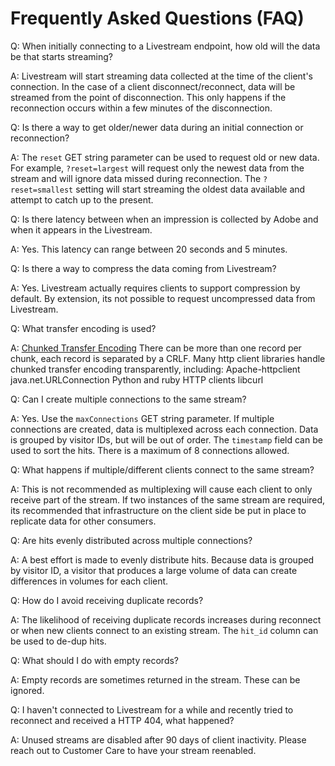 # Frequently Asked Questions (FAQ)
Q: When initially connecting to a Livestream endpoint, how old will the data be that starts streaming?

A: Livestream will start streaming data collected at the time of the client's connection. In the case of a client disconnect/reconnect, data will be streamed from the point of disconnection. This only happens if the reconnection occurs within a few minutes of the disconnection.

Q: Is there a way to get older/newer data during an initial connection or reconnection?

A: The `reset` GET string parameter can be used to request old or new data. For example, `?reset=largest` will request only the newest data from the stream and will ignore data missed during reconnection. The `?reset=smallest` setting will start streaming the oldest data available and attempt to catch up to the present. 

Q: Is there latency between when an impression is collected by Adobe and when it appears in the Livestream.

A: Yes. This latency can range between 20 seconds and 5 minutes.

Q: Is there a way to compress the data coming from Livestream?

A: Yes. Livestream actually requires clients to support compression by default. By extension, its not possible to request uncompressed data from Livestream.

Q: What transfer encoding is used?

A: [Chunked Transfer Encoding](https://en.wikipedia.org/wiki/Chunked_transfer_encoding) There can be more than one record per chunk, each record is separated by a CRLF. Many http client libraries handle chunked transfer encoding transparently, including: Apache-httpclient java.net.URLConnection Python and ruby HTTP clients libcurl

Q: Can I create multiple connections to the same stream?

A: Yes. Use the `maxConnections` GET string parameter. If multiple connections are created, data is multiplexed across each connection. Data is grouped by visitor IDs, but will be out of order. The `timestamp` field can be used to sort the hits. There is a maximum of 8 connections allowed.

Q: What happens if multiple/different clients connect to the same stream?

A: This is not recommended as multiplexing will cause each client to only receive part of the stream. If two instances of the same stream are required, its recommended that infrastructure on the client side be put in place to replicate data for other consumers.

Q: Are hits evenly distributed across multiple connections?

A: A best effort is made to evenly distribute hits. Because data is grouped by visitor ID, a visitor that produces a large volume of data can create differences in volumes for each client.

Q: How do I avoid receiving duplicate records?

A: The likelihood of receiving duplicate records increases during reconnect or when new clients connect to an existing stream. The `hit_id` column can be used to de-dup hits.

Q: What should I do with empty records?

A: Empty records are sometimes returned in the stream. These can be ignored.

Q: I haven't connected to Livestream for a while and recently tried to reconnect and received a HTTP 404, what happened?

A: Unused streams are disabled after 90 days of client inactivity. Please reach out to Customer Care to have your stream reenabled.

